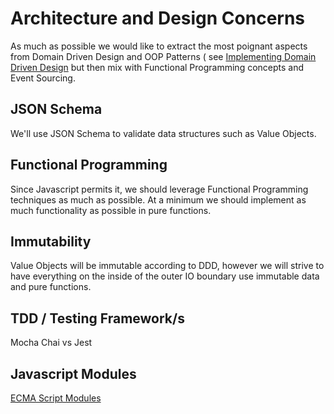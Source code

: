 # Architecture and Design Concerns

As much as possible we would like to extract the most poignant aspects from Domain Driven Design and OOP Patterns (
see [Implementing Domain Driven Design](./Implementing_Domain_Driven_Design.md) but then mix with Functional Programming
concepts and Event Sourcing.

## JSON Schema

We'll use JSON Schema to validate data structures such as Value Objects.

## Functional Programming

Since Javascript permits it, we should leverage Functional Programming techniques as much as possible.  At a minimum we
should implement as much functionality as possible in pure functions.

## Immutability

Value Objects will be immutable according to DDD, however we will strive to have everything on the inside of the outer
IO boundary use immutable data and pure functions.

## TDD / Testing Framework/s

Mocha Chai vs Jest

## Javascript Modules

[ECMA Script Modules](https://nodejs.org/dist/latest-v16.x/docs/api/esm.html#modules-ecmascript-modules)
